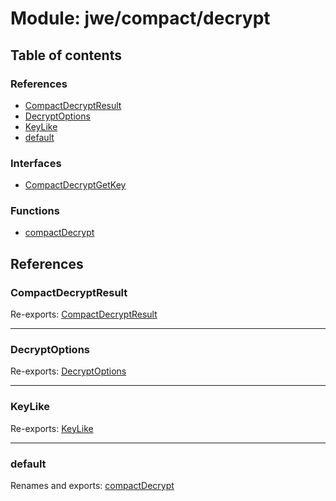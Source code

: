 # Module: jwe/compact/decrypt

## Table of contents

### References

- [CompactDecryptResult](jwe_compact_decrypt.md#compactdecryptresult)
- [DecryptOptions](jwe_compact_decrypt.md#decryptoptions)
- [KeyLike](jwe_compact_decrypt.md#keylike)
- [default](jwe_compact_decrypt.md#default)

### Interfaces

- [CompactDecryptGetKey](../interfaces/jwe_compact_decrypt.CompactDecryptGetKey.md)

### Functions

- [compactDecrypt](../functions/jwe_compact_decrypt.compactDecrypt.md)

## References

### CompactDecryptResult

Re-exports: [CompactDecryptResult](../interfaces/types.CompactDecryptResult.md)

___

### DecryptOptions

Re-exports: [DecryptOptions](../interfaces/types.DecryptOptions.md)

___

### KeyLike

Re-exports: [KeyLike](../types/types.KeyLike.md)

___

### default

Renames and exports: [compactDecrypt](../functions/jwe_compact_decrypt.compactDecrypt.md)
